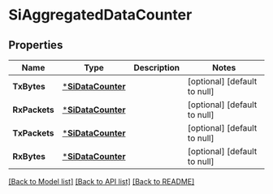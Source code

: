 # SiAggregatedDataCounter

## Properties
Name | Type | Description | Notes
------------ | ------------- | ------------- | -------------
**TxBytes** | [***SiDataCounter**](SIDataCounter.md) |  | [optional] [default to null]
**RxPackets** | [***SiDataCounter**](SIDataCounter.md) |  | [optional] [default to null]
**TxPackets** | [***SiDataCounter**](SIDataCounter.md) |  | [optional] [default to null]
**RxBytes** | [***SiDataCounter**](SIDataCounter.md) |  | [optional] [default to null]

[[Back to Model list]](../README.md#documentation-for-models) [[Back to API list]](../README.md#documentation-for-api-endpoints) [[Back to README]](../README.md)

